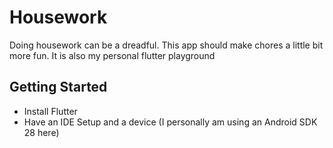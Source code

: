 # Housework

Doing housework can be a dreadful. This app should make chores a little bit more fun.
It is also my personal flutter playground

## Getting Started
- Install Flutter
- Have an IDE Setup and a device (I personally am using an Android SDK 28  here)

